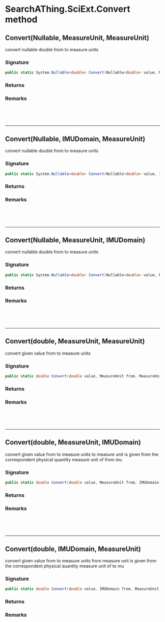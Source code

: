 # SearchAThing.SciExt.Convert method
## Convert(Nullable<double>, MeasureUnit, MeasureUnit)
convert nullable double from to measure units

### Signature
```csharp
public static System.Nullable<double> Convert(Nullable<double> value, MeasureUnit from, MeasureUnit to)
```
### Returns

### Remarks


<p>&nbsp;</p>
<p>&nbsp;</p>
<hr/>

## Convert(Nullable<double>, IMUDomain, MeasureUnit)
convert nullable double from to measure units

### Signature
```csharp
public static System.Nullable<double> Convert(Nullable<double> value, IMUDomain mud, MeasureUnit to)
```
### Returns

### Remarks


<p>&nbsp;</p>
<p>&nbsp;</p>
<hr/>

## Convert(Nullable<double>, MeasureUnit, IMUDomain)
convert nullable double from to measure units

### Signature
```csharp
public static System.Nullable<double> Convert(Nullable<double> value, MeasureUnit from, IMUDomain mud)
```
### Returns

### Remarks


<p>&nbsp;</p>
<p>&nbsp;</p>
<hr/>

## Convert(double, MeasureUnit, MeasureUnit)
convert given value from to measure units

### Signature
```csharp
public static double Convert(double value, MeasureUnit from, MeasureUnit to)
```
### Returns

### Remarks


<p>&nbsp;</p>
<p>&nbsp;</p>
<hr/>

## Convert(double, MeasureUnit, IMUDomain)
convert given value from to measure units
            to measure unit is given from the correspondent physical quantity measure unit of from mu

### Signature
```csharp
public static double Convert(double value, MeasureUnit from, IMUDomain to)
```
### Returns

### Remarks


<p>&nbsp;</p>
<p>&nbsp;</p>
<hr/>

## Convert(double, IMUDomain, MeasureUnit)
convert given value from to measure units
            from measure unit is given from the correspondent physical quantity measure unit of to mu

### Signature
```csharp
public static double Convert(double value, IMUDomain from, MeasureUnit to)
```
### Returns

### Remarks

